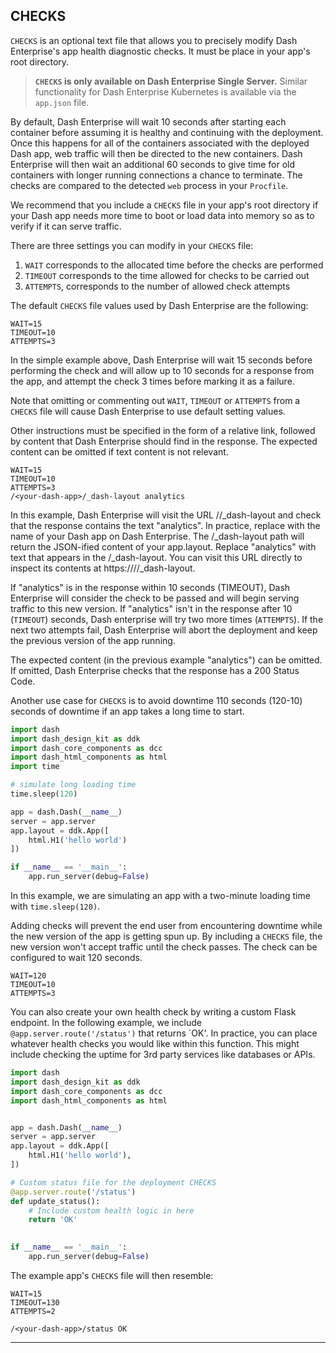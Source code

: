 ## CHECKS

`CHECKS` is an optional text file that allows you to precisely modify Dash 
Enterprise's app health diagnostic checks. It must be place in your app's root
directory.

> **`CHECKS` is only available on Dash Enterprise Single Server.** Similar functionality 
> for Dash Enterprise Kubernetes is available via the `app.json` file. 

By default, Dash Enterprise will wait 10 seconds after starting each container 
before assuming it is healthy and continuing with the deployment. Once this happens for 
all of the containers associated with the deployed Dash app, web traffic will then 
be directed to the new containers. Dash Enterprise will then wait an additional 60 
seconds to give time for old containers with longer running connections 
a chance to terminate. The checks are compared to the detected `web` process in your 
`Procfile`.

We recommend that you include a `CHECKS` file in your app's root directory if your 
Dash app needs more time to boot or load data into memory so as to verify if it 
can serve traffic. 

There are three settings you can modify in your `CHECKS` file:

1. `WAIT` corresponds to the allocated time before the checks are performed
2. `TIMEOUT` corresponds to the time allowed for checks to be carried out
3. `ATTEMPTS`, corresponds to the number of allowed check attempts

The default `CHECKS` file values used by Dash Enterprise are the following:

```
WAIT=15
TIMEOUT=10
ATTEMPTS=3
```

In the simple example above, Dash Enterprise will wait 15 seconds before performing 
the check and will allow up to 10 seconds for a response from the app, and attempt the 
check 3 times before marking it as a failure. 

Note that omitting or commenting out `WAIT`, `TIMEOUT` or `ATTEMPTS` from a `CHECKS` file will cause Dash Enterprise to use
default setting values. 

Other instructions must be specified in the form of a relative 
link, followed by content that Dash Enterprise should find in the response. 
The expected content can be omitted if text content is not relevant. 

```
WAIT=15
TIMEOUT=10
ATTEMPTS=3
/<your-dash-app>/_dash-layout analytics
```

In this example, Dash Enterprise will visit the URL /<your-dash-app>/_dash-layout and check that the response contains the text "analytics". In practice, replace <your-dash-app> with the name of your Dash app on Dash Enterprise. The /_dash-layout path will return the JSON-ified content of your app.layout. Replace "analytics" with text that appears in the /_dash-layout. You can visit this URL directly to inspect its contents at https://<your-dash-enterprise>/<your-dash-app>/_dash-layout.

If "analytics" is in the response within 10 seconds (TIMEOUT), Dash Enterprise will consider the check to be passed and will begin serving traffic to this new version. If "analytics" isn't in the response after 10 (`TIMEOUT`) seconds, Dash enterprise will try two more times (`ATTEMPTS`). If the next two attempts fail, Dash Enterprise will abort the deployment and keep the previous version of the app running.

The expected content (in the previous example "analytics") can be omitted. If omitted, Dash Enterprise checks that the response has a 200 Status Code.

Another use case for `CHECKS` is to avoid downtime 110 seconds (120-10) seconds 
of downtime if an app takes a long time to start.

```python
import dash
import dash_design_kit as ddk
import dash_core_components as dcc
import dash_html_components as html
import time

# simulate long loading time
time.sleep(120)

app = dash.Dash(__name__)
server = app.server
app.layout = ddk.App([
    html.H1('hello world')
])

if __name__ == '__main__':
    app.run_server(debug=False)
```

In this example, we are simulating an app with a two-minute loading time with
`time.sleep(120)`. 

Adding checks will prevent the end user from encountering downtime while the new version of the app is getting spun up. By including a `CHECKS` file, the new version won't accept traffic until the check passes. The check can be configured to wait 120 seconds.

```
WAIT=120
TIMEOUT=10
ATTEMPTS=3
```

You can also create your own health check by writing a custom Flask endpoint. In the following example, we include  `@app.server.route('/status')` 
that returns `OK'. In practice, you can place whatever health checks you would like within this 
function. This might include checking the uptime for 3rd party services like databases or APIs.

```python
import dash
import dash_design_kit as ddk
import dash_core_components as dcc
import dash_html_components as html


app = dash.Dash(__name__)
server = app.server
app.layout = ddk.App([
    html.H1('hello world'),
])

# Custom status file for the deployment CHECKS
@app.server.route('/status')
def update_status():
    # Include custom health logic in here
    return 'OK'

    
if __name__ == '__main__':
    app.run_server(debug=False)

```

The example app's `CHECKS` file will then resemble:

```
WAIT=15
TIMEOUT=130
ATTEMPTS=2

/<your-dash-app>/status OK

```

---
